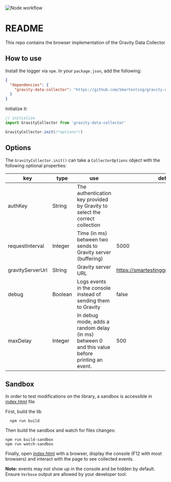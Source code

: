 ![Node workflow](https://github.com/Smartesting/gravity-data-collector/actions/workflows/node.js.yml/badge.svg)

# README

This repo contains the browser implementation of the Gravity Data Collector

## How to use

Install the logger via `npm`. In your `package.json`, add the following:

```json
{
  "dependencies": {
    "gravity-data-collector": "https://github.com/Smartesting/gravity-data-collector/tarball/main"
  }
}
```

Initialize it:

```typescript
// initialize
import GravityCollector from 'gravity-data-collector'

GravityCollector.init(/*options*/)
```

## Options

The `GravityCollector.init()` can take a `CollectorOptions` object with the following optional properties:

| key              | type    | use                                                                                           | default value                                  |
| ---------------- | ------- | --------------------------------------------------------------------------------------------- | ---------------------------------------------- |
| authKey          | String  | The authentication key provided by Gravity to select the correct collection                   |                                                |
| requestInterval  | Integer | Time (in ms) between two sends to Gravity server (buffering)                                  | 5000                                           |
| gravityServerUrl | String  | Gravity server URL                                                                            | https://smartestinggravityserver.herokuapp.com |
| debug            | Boolean | Logs events in the console instead of sending them to Gravity                                 | false                                          |
| maxDelay         | Integer | In debug mode, adds a random delay (in ms) between 0 and this value before printing an event. | 500                                            |

## Sandbox

In order to test modifications on the library, a sandbox is accessible in [index.html](index.html) file

First, build the lib

```shell
  npm run build
```

Then build the sandbox and watch for files changes:

```shell
npm run build-sandbox
npm run watch-sandbox
```

Finally, open [index.html](index.html) with a browser, display the console (F12 with most browsers) and interact with
the page to see collected events.

**Note:** events may not show up in the console and be hidden by default. Ensure `Verbose` output are allowed by your developer tool.
